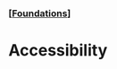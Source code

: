 ### [[Foundations](./translated-human-interface-guidelines-markdown/foundations.md)]  
  
# **Accessibility**  
